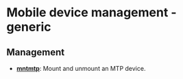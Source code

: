 
# Mobile device management - generic

## Management

* [**mntmtp**](management/mntmtp): Mount and unmount an MTP device.

